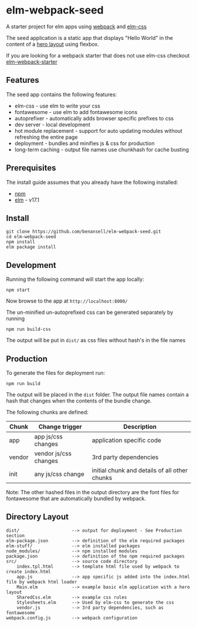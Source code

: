 # elm-webpack-seed
A starter project for elm apps using [webpack](https://webpack.github.io/) and [elm-css](http://package.elm-lang.org/packages/rtfeldman/elm-css/latest)

The seed application is a static app that displays "Hello World" in the content of a [hero layout](https://philipwalton.github.io/solved-by-flexbox/demos/holy-grail/) using flexbox.

If you are looking for a webpack starter that does not use elm-css checkout [elm-webpack-starter](https://github.com/moarwick/elm-webpack-starter)

## Features
The seed app contains the following features:
* elm-css - use elm to write your css
* fontawesome - use elm to add fontawesome icons
* autoprefixer - automatically adds browser specific prefixes to css
* dev server - local development
* hot module replacement - support for auto updating modules without refreshing the entire page
* deployment - bundles and minifies js & css for production
* long-term caching - output file names use chunkhash for cache busting

## Prerequisites
The install guide assumes that you already have the following installed:
* [npm](https://docs.npmjs.com/)
* [elm](http://elm-lang.org/install) - v17.1

## Install
```
git clone https://github.com/benansell/elm-webpack-seed.git
cd elm-webpack-seed
npm install
elm package install
```

## Development
Running the following command will start the app locally:
```
npm start
```
Now browse to the app at `http://localhost:8000/`

The un-minified un-autoprefixed css can be generated separately by running
```
npm run build-css
```
The output will be put in `dist/` as css files without hash's in the file names

## Production
To generate the files for deployment run:
```
npm run build
```
The output will be placed in the `dist` folder. The output file names contain a hash that changes when
the contents of the bundle change.

The following chunks are defined:

| Chunk | Change trigger        | Description                                   |
|-------|-----------------------|-----------------------------------------------|
|app    | app js/css changes    | application specific code                     |
|vendor | vendor js/css changes | 3rd party dependencies                        |
|init   | any js/css change     | initial chunk and details of all other chunks |

Note: The other hashed files in the output directory are the font files for fontawesome that are
automatically bundled by webpack.

## Directory Layout
```
dist/                    --> output for deployment - See Production section
elm-package.json         --> definition of the elm required packages
elm-stuff/               --> elm installed packages
node_modules/            --> npm installed modules
package.json             --> definition of the npm required packages
src/                     --> source code directory
    index.tpl.html       --> template html file used by webpack to create index.html
    app.js               --> app specific js added into the index.html file by webpack html loader
    Main.elm             --> example basic elm application with a hero layout
    SharedCss.elm        --> example css rules
    Stylesheets.elm      --> Used by elm-css to generate the css
    vendor.js            --> 3rd party dependencies, such as fontawesome
webpack.config.js        --> webpack configuration
```
